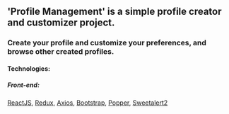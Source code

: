 ## 'Profile Management' is a simple profile creator and customizer project. 
### Create your profile and customize your preferences, and browse other created profiles.

#### Technologies:
##### Front-end: 
<a href="https://reactjs.org/" target="_blank">ReactJS</a>, 
<a href="https://redux.js.org/" target="_blank">Redux</a>, 
<a href="https://axios-http.com/" target="_blank">Axios</a>, 
<a href="https://getbootstrap.com/" target="_blank">Bootstrap</a>,
<a href="https://popper.js.org/" target="_blank">Popper</a>,
<a href="https://popper.js.org/" target="_blank">Sweetalert2</a>